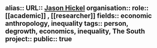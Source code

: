alias::
URL:: [Jason Hickel](https://www.jasonhickel.org/)
organisation::
role:: [[academic]] , [[researcher]]
fields:: economic anthropology, inequality
tags:: person, degrowth, economics, inequality, The South
project::
public:: true
-